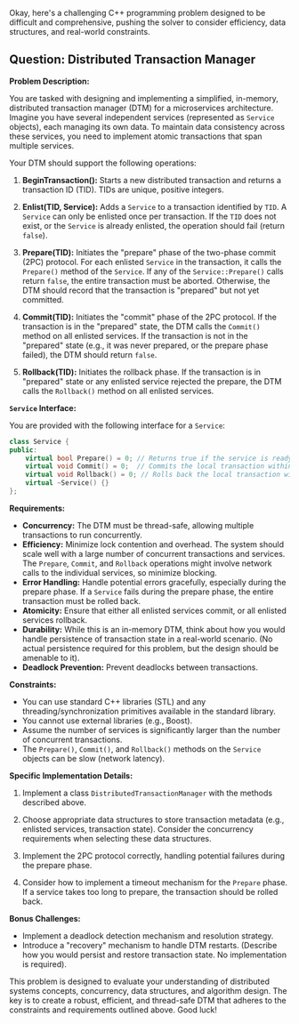 Okay, here's a challenging C++ programming problem designed to be difficult and comprehensive, pushing the solver to consider efficiency, data structures, and real-world constraints.

## Question: Distributed Transaction Manager

**Problem Description:**

You are tasked with designing and implementing a simplified, in-memory, distributed transaction manager (DTM) for a microservices architecture.  Imagine you have several independent services (represented as `Service` objects), each managing its own data. To maintain data consistency across these services, you need to implement atomic transactions that span multiple services.

Your DTM should support the following operations:

1.  **BeginTransaction():** Starts a new distributed transaction and returns a transaction ID (TID). TIDs are unique, positive integers.

2.  **Enlist(TID, Service):** Adds a `Service` to a transaction identified by `TID`. A `Service` can only be enlisted once per transaction. If the `TID` does not exist, or the `Service` is already enlisted, the operation should fail (return `false`).

3.  **Prepare(TID):**  Initiates the "prepare" phase of the two-phase commit (2PC) protocol.  For each enlisted `Service` in the transaction, it calls the `Prepare()` method of the `Service`. If any of the `Service::Prepare()` calls return `false`, the entire transaction must be aborted.  Otherwise, the DTM should record that the transaction is "prepared" but not yet committed.

4.  **Commit(TID):**  Initiates the "commit" phase of the 2PC protocol. If the transaction is in the "prepared" state, the DTM calls the `Commit()` method on all enlisted services. If the transaction is not in the "prepared" state (e.g., it was never prepared, or the prepare phase failed), the DTM should return `false`.

5.  **Rollback(TID):** Initiates the rollback phase. If the transaction is in "prepared" state or any enlisted service rejected the prepare, the DTM calls the `Rollback()` method on all enlisted services.

**`Service` Interface:**

You are provided with the following interface for a `Service`:

```cpp
class Service {
public:
    virtual bool Prepare() = 0; // Returns true if the service is ready to commit, false otherwise.
    virtual void Commit() = 0;  // Commits the local transaction within the service.
    virtual void Rollback() = 0; // Rolls back the local transaction within the service.
    virtual ~Service() {}
};
```

**Requirements:**

*   **Concurrency:** The DTM must be thread-safe, allowing multiple transactions to run concurrently.
*   **Efficiency:** Minimize lock contention and overhead.  The system should scale well with a large number of concurrent transactions and services. The `Prepare`, `Commit`, and `Rollback` operations might involve network calls to the individual services, so minimize blocking.
*   **Error Handling:**  Handle potential errors gracefully, especially during the prepare phase. If a `Service` fails during the prepare phase, the entire transaction must be rolled back.
*   **Atomicity:**  Ensure that either all enlisted services commit, or all enlisted services rollback.
*   **Durability:** While this is an in-memory DTM, think about how you would handle persistence of transaction state in a real-world scenario. (No actual persistence required for this problem, but the design should be amenable to it).
*   **Deadlock Prevention:** Prevent deadlocks between transactions.

**Constraints:**

*   You can use standard C++ libraries (STL) and any threading/synchronization primitives available in the standard library.
*   You cannot use external libraries (e.g., Boost).
*   Assume the number of services is significantly larger than the number of concurrent transactions.
*   The `Prepare()`, `Commit()`, and `Rollback()` methods on the `Service` objects can be slow (network latency).

**Specific Implementation Details:**

1.  Implement a class `DistributedTransactionManager` with the methods described above.

2.  Choose appropriate data structures to store transaction metadata (e.g., enlisted services, transaction state). Consider the concurrency requirements when selecting these data structures.

3.  Implement the 2PC protocol correctly, handling potential failures during the prepare phase.

4.  Consider how to implement a timeout mechanism for the `Prepare` phase. If a service takes too long to prepare, the transaction should be rolled back.

**Bonus Challenges:**

*   Implement a deadlock detection mechanism and resolution strategy.
*   Introduce a "recovery" mechanism to handle DTM restarts. (Describe how you would persist and restore transaction state. No implementation is required).

This problem is designed to evaluate your understanding of distributed systems concepts, concurrency, data structures, and algorithm design. The key is to create a robust, efficient, and thread-safe DTM that adheres to the constraints and requirements outlined above. Good luck!
